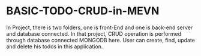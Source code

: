 # BASIC-TODO-CRUD-in-MEVN
In Project, there is two folders, one is front-End and one is back-end server and database connected.
In that project, CRUD operation is performed through database connected MONGODB here.
User can create, find, update and delete his todos in this application.
